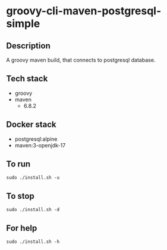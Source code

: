 # groovy-cli-maven-postgresql-simple

## Description
A groovy maven build, that connects to postgresql database.

## Tech stack
- groovy
- maven
  - 6.8.2

## Docker stack
- postgresql:alpine
- maven:3-openjdk-17

## To run
`sudo ./install.sh -u`

## To stop
`sudo ./install.sh -d`

## For help
`sudo ./install.sh -h`
